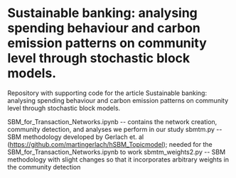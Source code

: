# Sustainable banking: analysing spending behaviour and carbon emission patterns on community level through stochastic block models.
Repository with supporting code for the article Sustainable banking: analysing spending behaviour and carbon emission patterns on community level through stochastic block models.

SBM_for_Transaction_Networks.ipynb -- contains the network creation, community detection, and analyses we perform in our study
sbmtm.py -- SBM methodology developed by Gerlach et. al (https://github.com/martingerlach/hSBM_Topicmodel); needed for the SBM_for_Transaction_Networks.ipynb to work
sbmtm_weights2.py -- SBM methodology with slight changes so that it incorporates arbitrary weights in the community detection
